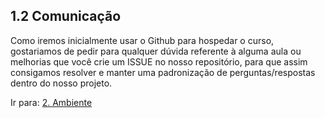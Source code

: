 ## 1.2 Comunicação

Como iremos inicialmente usar o Github para hospedar o curso, gostariamos de pedir para qualquer dúvida referente à alguma aula ou melhorias que você crie um ISSUE no nosso repositório, para que assim consigamos resolver e manter uma padronização de perguntas/respostas dentro do nosso projeto.

Ir para: [2. Ambiente](../2-Ambiente/1-Editores-e-plugins.md)